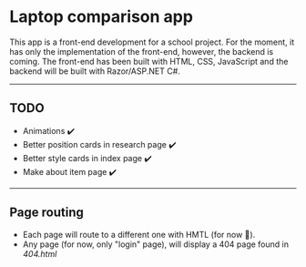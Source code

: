# Laptop comparison app
This app is a front-end development for a school project. For the moment, it has only the implementation of the front-end, however, the backend is coming. 
The front-end has been built with HTML, CSS, JavaScript and the backend will be built with Razor/ASP.NET C#.

---

## TODO 

* Animations :heavy_check_mark:
* Better position cards in research page :heavy_check_mark:
* Better style cards in index page :heavy_check_mark:
* Make about item page :heavy_check_mark:
---

## Page routing

* Each page will route to a different one with HMTL (for now 🙂).
* Any page (for now, only "login" page), will display a 404 page found in *404.html* 









